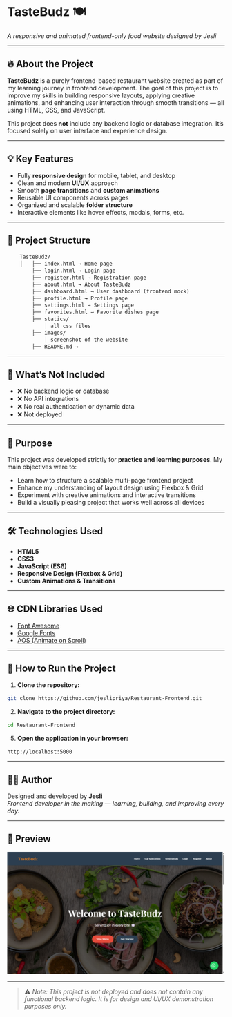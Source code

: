 # TasteBudz 🍽️  
*A responsive and animated frontend-only food website designed by Jesli*

---

## 🔥 About the Project

**TasteBudz** is a purely frontend-based restaurant website created as part of my learning journey in frontend development. The goal of this project is to improve my skills in building responsive layouts, applying creative animations, and enhancing user interaction through smooth transitions — all using HTML, CSS, and JavaScript.

This project does **not** include any backend logic or database integration. It’s focused solely on user interface and experience design.

---

## 💡 Key Features

- Fully **responsive design** for mobile, tablet, and desktop
- Clean and modern **UI/UX** approach
- Smooth **page transitions** and **custom animations**
- Reusable UI components across pages
- Organized and scalable **folder structure**
- Interactive elements like hover effects, modals, forms, etc.

---

## 📁 Project Structure
```
    TasteBudz/ 
    │   ├── index.html → Home page 
        ├── login.html → Login page 
        ├── register.html → Registration page 
        ├── about.html → About TasteBudz  
        ├── dashboard.html → User dashboard (frontend mock) 
        ├── profile.html → Profile page 
        ├── settings.html → Settings page  
        ├── favorites.html → Favorite dishes page
        ├── statics/ 
            │ all css files 
        ├── images/ 
            │ screenshot of the website
        ├── README.md → 
```

---

## 🚫 What’s Not Included

- ❌ No backend logic or database
- ❌ No API integrations
- ❌ No real authentication or dynamic data
- ❌ Not deployed

---

## 🎯 Purpose

This project was developed strictly for **practice and learning purposes**. My main objectives were to:

- Learn how to structure a scalable multi-page frontend project
- Enhance my understanding of layout design using Flexbox & Grid
- Experiment with creative animations and interactive transitions
- Build a visually pleasing project that works well across all devices

---

## 🛠️ Technologies Used

- **HTML5**
- **CSS3**
- **JavaScript (ES6)**
- **Responsive Design (Flexbox & Grid)**
- **Custom Animations & Transitions**

---

## 🌐 CDN Libraries Used

- [Font Awesome](https://cdnjs.com/libraries/font-awesome)
- [Google Fonts](https://fonts.google.com/)
- [AOS (Animate on Scroll)](https://michalsnik.github.io/aos/)

---

## 🚀 How to Run the Project

1. **Clone the repository:**
```bash
git clone https://github.com/jeslipriya/Restaurant-Frontend.git
```

2. **Navigate to the project directory:**
```bash
cd Restaurant-Frontend
```

5. **Open the application in your browser:**
```
http://localhost:5000
```

---

## 🙋‍♀️ Author

Designed and developed by **Jesli**  
*Frontend developer in the making — learning, building, and improving every day.*

---

## 📸 Preview

![Dashboard Preview](images/image.png)

---

> ⚠️ *Note: This project is not deployed and does not contain any functional backend logic. It is for design and UI/UX demonstration purposes only.*

